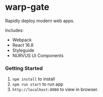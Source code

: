# warp-gate
Rapidly deploy modern web apps.

Includes:
- Webpack
- React 16.8
- Styleguide
- NURVUS UI Components


### Getting Started
1. `npm install` to install
2. `npm run start` to run app 
3. `http://localhost:8080` to view in browser.